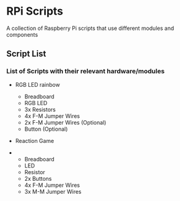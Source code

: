 # RPi Scripts

A collection of Raspberry Pi scripts that use different modules and components 

## Script List
### List of Scripts with their relevant hardware/modules
- RGB LED rainbow
  - Breadboard
  - RGB LED
  - 3x Resistors
  - 4x F-M Jumper Wires
  - 2x F-M Jumper Wires (Optional)
  - Button (Optional)
    
- Reaction Game
- - Breadboard
  - LED
  - Resistor
  - 2x Buttons
  - 4x F-M Jumper Wires
  - 3x M-M Jumper Wires
